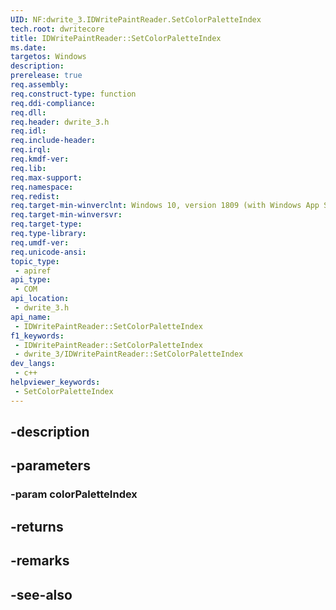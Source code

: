 ```yaml
---
UID: NF:dwrite_3.IDWritePaintReader.SetColorPaletteIndex
tech.root: dwritecore
title: IDWritePaintReader::SetColorPaletteIndex
ms.date: 
targetos: Windows
description: 
prerelease: true
req.assembly: 
req.construct-type: function
req.ddi-compliance: 
req.dll: 
req.header: dwrite_3.h
req.idl: 
req.include-header: 
req.irql: 
req.kmdf-ver: 
req.lib: 
req.max-support: 
req.namespace: 
req.redist: 
req.target-min-winverclnt: Windows 10, version 1809 (with Windows App SDK 1.2 Preview 1 or later)
req.target-min-winversvr: 
req.target-type: 
req.type-library: 
req.umdf-ver: 
req.unicode-ansi: 
topic_type:
 - apiref
api_type:
 - COM
api_location:
 - dwrite_3.h
api_name:
 - IDWritePaintReader::SetColorPaletteIndex
f1_keywords:
 - IDWritePaintReader::SetColorPaletteIndex
 - dwrite_3/IDWritePaintReader::SetColorPaletteIndex
dev_langs:
 - c++
helpviewer_keywords:
 - SetColorPaletteIndex
---
```


## -description

## -parameters

### -param colorPaletteIndex

## -returns

## -remarks

## -see-also

